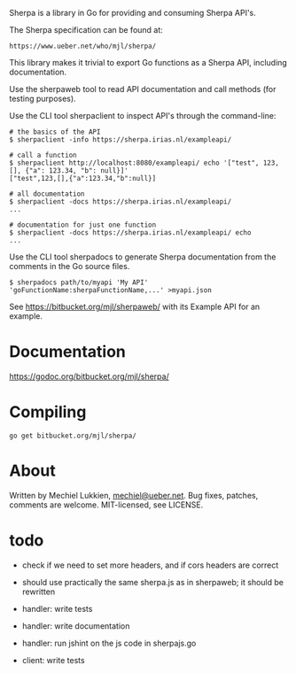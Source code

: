 Sherpa is a library in Go for providing and consuming Sherpa API's.

The Sherpa specification can be found at:

	https://www.ueber.net/who/mjl/sherpa/

This library makes it trivial to export Go functions as a Sherpa API, including documentation.

Use the sherpaweb tool to read API documentation and call methods (for testing purposes).

Use the CLI tool sherpaclient to inspect API's through the command-line:

	# the basics of the API
	$ sherpaclient -info https://sherpa.irias.nl/exampleapi/

	# call a function
	$ sherpaclient http://localhost:8080/exampleapi/ echo '["test", 123, [], {"a": 123.34, "b": null}]'
	["test",123,[],{"a":123.34,"b":null}]

	# all documentation
	$ sherpaclient -docs https://sherpa.irias.nl/exampleapi/
	...

	# documentation for just one function
	$ sherpaclient -docs https://sherpa.irias.nl/exampleapi/ echo
	...

Use the CLI tool sherpadocs to generate Sherpa documentation from the comments in the Go source files.

	$ sherpadocs path/to/myapi 'My API' 'goFunctionName:sherpaFunctionName,...' >myapi.json

See https://bitbucket.org/mjl/sherpaweb/ with its Example API for an example.


# Documentation

https://godoc.org/bitbucket.org/mjl/sherpa/

# Compiling

	go get bitbucket.org/mjl/sherpa/

# About

Written by Mechiel Lukkien, mechiel@ueber.net. Bug fixes, patches, comments are welcome.
MIT-licensed, see LICENSE.


# todo

- check if we need to set more headers, and if cors headers are correct
- should use practically the same sherpa.js as in sherpaweb; it should be rewritten

- handler: write tests
- handler: write documentation
- handler: run jshint on the js code in sherpajs.go

- client: write tests
